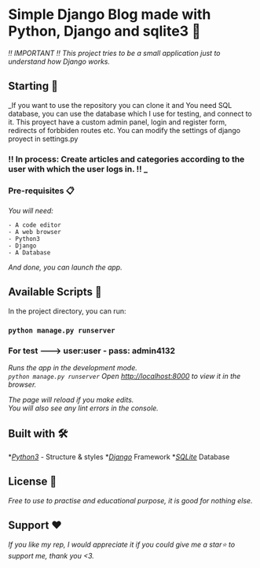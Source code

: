 

# Simple Django Blog made with Python, Django and sqlite3 📳
_‼ IMPORTANT ‼ This project tries to be a small application just to understand how Django works._

## Starting 🚀

_If you want to use the repository you can clone it and You need SQL database, you can use the database which I use for testing, and connect to it. 
This proyect have a custom admin panel, login and register form, redirects of forbbiden routes etc.
You can modify the settings of django proyect in settings.py
### ‼ In process: Create articles and categories according to the user with which the user logs in. ‼ _


### Pre-requisites 📋

_You will need:_

```
- A code editor
- A web browser
- Python3
- Django
- A Database
```
_And done, you can launch the app._

## Available Scripts 🧰

In the project directory, you can run:
### 
### ```python manage.py runserver```
### For test ---> user:user - pass: admin4132

_Runs the app in the development mode.<br />
`python manage.py runserver`
Open [http://localhost:8000](http://localhost:8000) to view it in the browser._

_The page will reload if you make edits.<br />
You will also see any lint errors in the console._

## Built with 🛠️

*_[Python3](https://www.python.org/)_ - Structure & styles
*_[Django](https://www.djangoproject.com/)_ Framework
*_[SQLite](https://www.sqlite.org/index.html)_ Database

## License 📄

_Free to use to practise and educational purpose, it is good for nothing else._

## Support ❤️

_If you like my rep, I would appreciate it if you could give me a star⭐ to support me, thank you <3._
